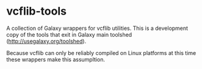 vcflib-tools
============

A collection of Galaxy wrappers for vcflib utilities. This is a development copy of the tools that exit in Galaxy main toolshed (http://usegalaxy.org/toolshed).

Because vcflib can only be reliably compiled on Linux platforms at this time these wrappers make this assumpltion.
